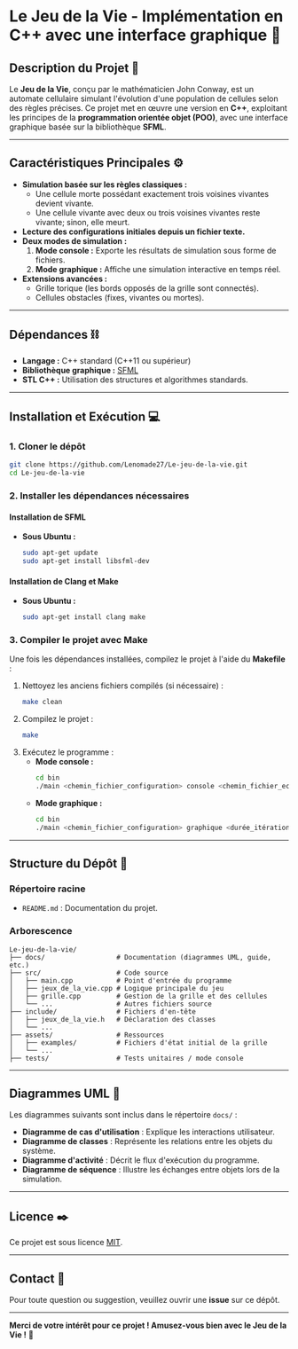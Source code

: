 
# **Le Jeu de la Vie - Implémentation en C++ avec une interface graphique** 🧬

## **Description du Projet** 📝

Le **Jeu de la Vie**, conçu par le mathématicien John Conway, est un automate cellulaire simulant l'évolution d'une population de cellules selon des règles précises. Ce projet met en œuvre une version en **C++**, exploitant les principes de la **programmation orientée objet (POO)**, avec une interface graphique basée sur la bibliothèque **SFML**.

---

## **Caractéristiques Principales** ⚙️

- **Simulation basée sur les règles classiques :**
  - Une cellule morte possédant exactement trois voisines vivantes devient vivante.
  - Une cellule vivante avec deux ou trois voisines vivantes reste vivante; sinon, elle meurt.
- **Lecture des configurations initiales depuis un fichier texte.**
- **Deux modes de simulation :**
  1. **Mode console :** Exporte les résultats de simulation sous forme de fichiers.
  2. **Mode graphique :** Affiche une simulation interactive en temps réel.
- **Extensions avancées :**
  - Grille torique (les bords opposés de la grille sont connectés).
  - Cellules obstacles (fixes, vivantes ou mortes).

---

## **Dépendances** ⛓️
- **Langage :** C++ standard (C++11 ou supérieur)
- **Bibliothèque graphique :** [SFML](https://www.sfml-dev.org/)
- **STL C++ :** Utilisation des structures et algorithmes standards.

---

## **Installation et Exécution** 💻

### **1. Cloner le dépôt**
```bash
git clone https://github.com/Lenomade27/Le-jeu-de-la-vie.git
cd Le-jeu-de-la-vie
```

### **2. Installer les dépendances nécessaires**

#### **Installation de SFML**
- **Sous Ubuntu :**
  ```bash
  sudo apt-get update
  sudo apt-get install libsfml-dev

#### **Installation de Clang et Make**
- **Sous Ubuntu :**
  ```bash
  sudo apt-get install clang make
  ```

### **3. Compiler le projet avec Make**

Une fois les dépendances installées, compilez le projet à l'aide du **Makefile** :
1. Nettoyez les anciens fichiers compilés (si nécessaire) :
   ```bash
   make clean
   ```
2. Compilez le projet :
   ```bash
   make
   ```
3. Exécutez le programme :
   - **Mode console :**
     ```bash
     cd bin
     ./main <chemin_fichier_configuration> console <chemin_fichier_ecriture>
     ```
   - **Mode graphique :**
     ```bash
     cd bin
     ./main <chemin_fichier_configuration> graphique <durée_itération>
     ```

---

## **Structure du Dépôt** 🌳

### **Répertoire racine**
- `README.md` : Documentation du projet.

### **Arborescence**
```
Le-jeu-de-la-vie/
├── docs/                  # Documentation (diagrammes UML, guide, etc.)
├── src/                   # Code source
│   ├── main.cpp           # Point d'entrée du programme
│   ├── jeux_de_la_vie.cpp # Logique principale du jeu
│   ├── grille.cpp         # Gestion de la grille et des cellules
│   └── ...                # Autres fichiers source
├── include/               # Fichiers d'en-tête
│   ├── jeux_de_la_vie.h   # Déclaration des classes
│   └── ...
├── assets/                # Ressources
│   ├── examples/          # Fichiers d'état initial de la grille
│   └── ...
├── tests/                 # Tests unitaires / mode console

```
---

## **Diagrammes UML** 🔲

Les diagrammes suivants sont inclus dans le répertoire `docs/` :
- **Diagramme de cas d'utilisation** : Explique les interactions utilisateur.
- **Diagramme de classes** : Représente les relations entre les objets du système.
- **Diagramme d'activité** : Décrit le flux d'exécution du programme.
- **Diagramme de séquence** : Illustre les échanges entre objets lors de la simulation.

---

## **Licence** ✒️

Ce projet est sous licence [MIT](./LICENSE).

---

## **Contact** 📧

Pour toute question ou suggestion, veuillez ouvrir une **issue** sur ce dépôt.

---

 **Merci de votre intérêt pour ce projet ! Amusez-vous bien avec le Jeu de la Vie !** 💪
